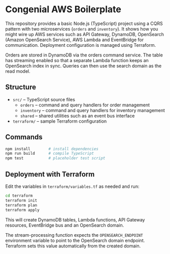 # Congenial AWS Boilerplate

This repository provides a basic Node.js (TypeScript) project using a CQRS
pattern with two microservices (`orders` and `inventory`). It shows how you
might wire up AWS services such as API Gateway, DynamoDB, OpenSearch
(Amazon OpenSearch Service), AWS Lambda and EventBridge for communication.
Deployment configuration is managed using Terraform.

Orders are stored in DynamoDB via the orders command service. The table has
streaming enabled so that a separate Lambda function keeps an OpenSearch index
in sync. Queries can then use the search domain as the read model.

## Structure

- `src/` – TypeScript source files
  - `orders` – command and query handlers for order management
  - `inventory` – command and query handlers for inventory management
  - `shared` – shared utilities such as an event bus interface
- `terraform/` – sample Terraform configuration

## Commands

```bash
npm install        # install dependencies
npm run build      # compile TypeScript
npm test           # placeholder test script
```

## Deployment with Terraform

Edit the variables in `terraform/variables.tf` as needed and run:

```bash
cd terraform
terraform init
terraform plan
terraform apply
```

This will create DynamoDB tables, Lambda functions, API Gateway resources,
EventBridge bus and an OpenSearch domain.

The stream-processing function expects the `OPENSEARCH_ENDPOINT` environment
variable to point to the OpenSearch domain endpoint. Terraform sets this value
automatically from the created domain.

